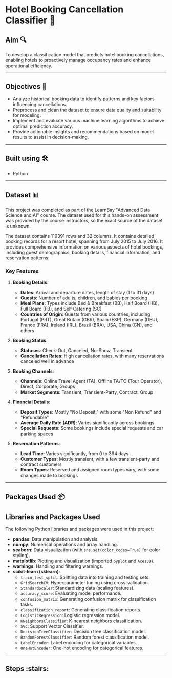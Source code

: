 # Hotel Booking Cancellation Classifier :hotel:

## Aim :mag:
To develop a classification model that predicts hotel booking cancellations, enabling hotels to proactively manage occupancy rates and enhance operational efficiency.

---

## Objectives :dart:
* Analyze historical booking data to identify patterns and key factors influencing cancellations.
* Preprocess and clean the dataset to ensure data quality and suitability for modeling.
* Implement and evaluate various machine learning algorithms to achieve optimal prediction accuracy.
* Provide actionable insights and recommendations based on model results to assist in decision-making.

---

## Built using 🛠️
* Python

---

## Dataset :bar_chart:
This project was completed as part of the LearnBay "Advanced Data Science and AI" course. The dataset used for this hands-on assessment was provided by the course instructors, so the exact source of the dataset is unknown.

The dataset contains 119391 rows and 32 columns. It contains detailed booking records for a resort hotel, spanning from July 2015 to July 2016. It provides comprehensive information on various aspects of hotel bookings, including guest demographics, booking details, financial information, and reservation patterns.


### Key Features

1. **Booking Details**:
   - **Dates**: Arrival and departure dates, length of stay (1 to 31 days)
   - **Guests**: Number of adults, children, and babies per booking
   - **Meal Plans**: Types include Bed & Breakfast (BB), Half Board (HB), Full Board (FB), and Self Catering (SC)
   - **Countries of Origin**: Guests from various countries, including Portugal (PRT), Great Britain (GBR), Spain (ESP), Germany (DEU), France (FRA), Ireland (IRL), Brazil (BRA), USA, China (CN), and others

2. **Booking Status**:
   - **Statuses**: Check-Out, Canceled, No-Show, Transient
   - **Cancellation Rates**: High cancellation rates, with many reservations canceled well in advance

3. **Booking Channels**:
   - **Channels**: Online Travel Agent (TA), Offline TA/TO (Tour Operator), Direct, Corporate, Groups
   - **Market Segments**: Transient, Transient-Party, Contract, Group

4. **Financial Details**:
   - **Deposit Types**: Mostly "No Deposit," with some "Non Refund" and "Refundable"
   - **Average Daily Rate (ADR)**: Varies significantly across bookings
   - **Special Requests**: Some bookings include special requests and car parking spaces

5. **Reservation Patterns**:
   - **Lead Time**: Varies significantly, from 0 to 394 days
   - **Customer Types**: Mostly transient, with a few transient-party and contract customers
   - **Room Types**: Reserved and assigned room types vary, with some changes made to bookings

---

## Packages Used 📦
## Libraries and Packages Used

The following Python libraries and packages were used in this project:

- **pandas**: Data manipulation and analysis.
- **numpy**: Numerical operations and array handling.
- **seaborn**: Data visualization (with `sns.set(color_codes=True)` for color styling).
- **matplotlib**: Plotting and visualization (imported `pyplot` and `Axes3D`).
- **warnings**: Handling and filtering warnings.
- **scikit-learn (sklearn)**:
  - `train_test_split`: Splitting data into training and testing sets.
  - `GridSearchCV`: Hyperparameter tuning using cross-validation.
  - `StandardScaler`: Standardizing data (scaling features).
  - `accuracy_score`: Evaluating model performance.
  - `confusion_matrix`: Generating confusion matrix for classification tasks.
  - `classification_report`: Generating classification reports.
  - `LogisticRegression`: Logistic regression model.
  - `KNeighborsClassifier`: K-nearest neighbors classification.
  - `SVC`: Support Vector Classifier.
  - `DecisionTreeClassifier`: Decision tree classification model.
  - `RandomForestClassifier`: Random forest classification model.
  - `LabelEncoder`: Label encoding for categorical variables.
  - `OneHotEncoder`: One-hot encoding for categorical features.
 
---

## Steps :stairs:

